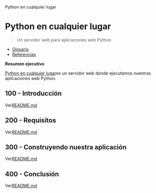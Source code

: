 Python en cualquier lugar

# Python en cualquier lugar

> Un servidor web para aplicaciones web Python

-   [Glosario](./GLOSSARY.md)
-   [Referencias](./REFERENCES.md)

**Resumen ejecutivo**

[Python en cualquier lugar](https://www.pythonanywhere.com/user/wvanheemstra/account/)es un servidor web donde ejecutamos nuestras aplicaciones web Python.

## 100 - Introducción

Ver[README.md](./100/README.md)

## 200 - Requisitos

Ver[README.md](./200/README.md)

## 300 - Construyendo nuestra aplicación

Ver[README.md](./300/README.md)

## 400 - Conclusión

Ver[README.md](./400/README.md)
